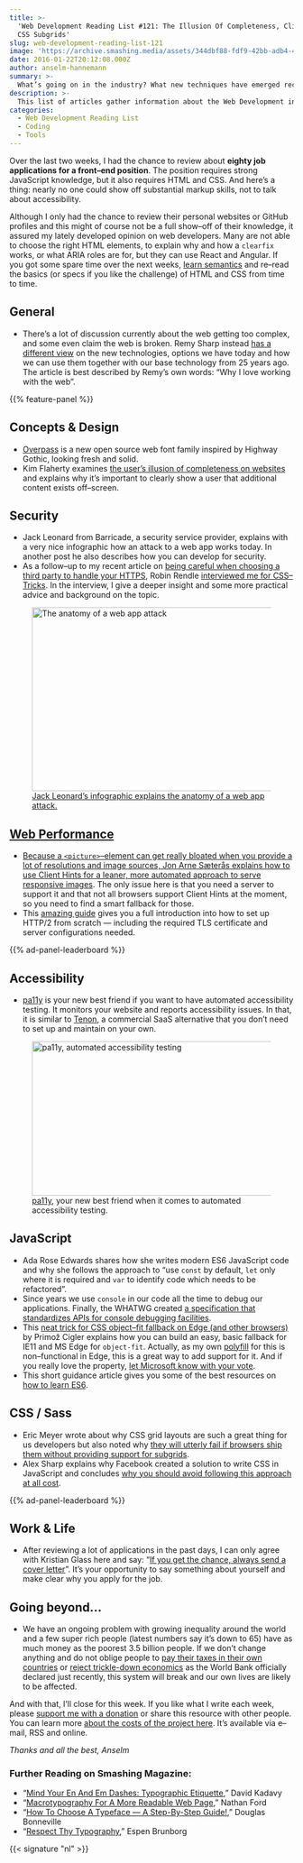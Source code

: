 ```yaml
---
title: >-
  'Web Development Reading List #121: The Illusion Of Completeness, Client Hints,
  CSS Subgrids'
slug: web-development-reading-list-121
image: 'https://archive.smashing.media/assets/344dbf88-fdf9-42bb-adb4-46f01eedd629/9cab649a-8fc6-4364-a166-3bc80c4bf8a7/anatomy-of-a-web-app-attack-opt.png'
date: 2016-01-22T20:12:08.000Z
author: anselm-hannemann
summary: >-
  What’s going on in the industry? What new techniques have emerged recently? Anselm Hannemann is collecting everything that popped up over the last week in his web development reading list so that you don’t miss out on anything. The result is a carefully curated list of articles and resources that are worth taking a closer look at.
description: >-
  This list of articles gather information about the Web Development industry, Web Development tools and Web Design insights, tools, tips and tricks.
categories:
  - Web Development Reading List
  - Coding
  - Tools
---
```

Over the last two weeks, I had the chance to review about **eighty job applications for a front&ndash;end position**. The position requires strong JavaScript knowledge, but it also requires HTML and CSS. And here’s a thing: nearly no one could show off substantial markup skills, not to talk about accessibility.

Although I only had the chance to review their personal websites or GitHub profiles and this might of course not be a full show&ndash;off of their knowledge, it assured my lately developed opinion on web developers. Many are not able to choose the right HTML elements, to explain why and how a `clearfix` works, or what ARIA roles are for, but they can use React and Angular. If you got some spare time over the next weeks, [learn semantics](https://www.smashingmagazine.com/2011/11/html5-semantics/) and re&ndash;read the basics (or specs if you like the challenge) of HTML and CSS from time to time.

## General

*   There’s a lot of discussion currently about the web getting too complex, and some even claim the web is broken. Remy Sharp instead [has a different view](https://remysharp.com/2016/01/20/why-i-love-working-with-the-web) on the new technologies, options we have today and how we can use them together with our base technology from 25 years ago. The article is best described by Remy’s own words: “Why I love working with the web”.

{{% feature-panel %}}

## Concepts & Design

*   [Overpass](https://overpassfont.org/) is a new open source web font family inspired by Highway Gothic, looking fresh and solid.
*   Kim Flaherty examines [the user’s illusion of completeness on websites](https://www.nngroup.com/articles/illusion-of-completeness/) and explains why it’s important to clearly show a user that additional content exists off&ndash;screen.

## Security

*   Jack Leonard from Barricade, a security service provider, explains with a very nice infographic how an attack to a web app works today. In another post he also describes how you can develop for security.
*   As a follow&ndash;up to my recent article on [being careful when choosing a third party to handle your HTTPS](https://helloanselm.com/2016/choose-your-own-https/), Robin Rendle [interviewed me for CSS&ndash;Tricks](https://css-tricks.com/interview-web-security/). In the interview, I give a deeper insight and some more practical advice and background on the topic.

<figure><a href="https://archive.smashing.media/assets/344dbf88-fdf9-42bb-adb4-46f01eedd629/9cab649a-8fc6-4364-a166-3bc80c4bf8a7/anatomy-of-a-web-app-attack-opt.png"><img src="https://archive.smashing.media/assets/344dbf88-fdf9-42bb-adb4-46f01eedd629/9cab649a-8fc6-4364-a166-3bc80c4bf8a7/anatomy-of-a-web-app-attack-opt.png" width="500" height="326" alt="The anatomy of a web app attack" /><figcaption>Jack Leonard’s infographic explains the anatomy of a web app attack.</figcaption></figure>

## Web Performance

*   Because a `<picture>`&ndash;element can get really bloated when you provide a lot of resolutions and image sources, Jon Arne Sæterås explains [how to use Client Hints for a leaner, more automated approach to serve responsive images](https://www.smashingmagazine.com/2016/01/leaner-responsive-images-client-hints/). The only issue here is that you need a server to support it and that not all browsers support Client Hints at the moment, so you need to find a smart fallback for those.
*   This [amazing guide](https://surma.link/things/h2setup/) gives you a full introduction into how to set up HTTP/2 from scratch &mdash; including the required TLS certificate and server configurations needed.

{{% ad-panel-leaderboard %}}

## Accessibility

*   [pa11y](https://pa11y.org/) is your new best friend if you want to have automated accessibility testing. It monitors your website and reports accessibility issues. In that, it is similar to [Tenon](https://tenon.io/), a commercial SaaS alternative that you don’t need to set up and maintain on your own.

<figure><a href="https://pa11y.org/"><img src="https://archive.smashing.media/assets/344dbf88-fdf9-42bb-adb4-46f01eedd629/b15d8372-d0e1-4cab-8262-c4349cefd18f/pa11y-opt.png" width="500" height="274" alt="pa11y, automated accessibility testing" /></a><figcaption><a href="https://pa11y.org/">pa11y</a>, your new best friend when it comes to automated accessibility testing.</figcaption></figure>

## JavaScript

*   Ada Rose Edwards shares how she writes modern ES6 JavaScript code and why she follows the approach to “use `const` by default, `let` only where it is required and `var` to identify code which needs to be refactored”.
*   Since years we use `console` in our code all the time to debug our applications. Finally, the WHATWG created [a specification that standardizes APIs for console debugging facilities](https://console.spec.whatwg.org/).
*   This [neat trick for CSS object&ndash;fit fallback on Edge (and other browsers)](https://medium.com/@primozcigler/neat-trick-for-css-object-fit-fallback-on-edge-and-other-browsers-afbc53bbb2c3) by Primož Cigler explains how you can build an easy, basic fallback for IE11 and MS Edge for `object-fit`. Actually, as my own [polyfill](https://github.com/anselmh/object-fit/) for this is non&ndash;functional in Edge, this is a great way to add support for it. And if you really love the property, [let Microsoft know with your vote](https://wpdev.uservoice.com/forums/257854-microsoft-edge-developer/suggestions/6263790-object-fit-and-object-position).
*   This short guidance article gives you some of the best resources on [how to learn ES6](https://medium.com/javascript-scene/how-to-learn-es6-47d9a1ac2620).

## CSS / Sass

*   Eric Meyer wrote about why CSS grid layouts are such a great thing for us developers but also noted why [they will utterly fail if browsers ship them without providing support for subgrids](https://meyerweb.com/eric/thoughts/2016/01/15/subgrids-considered-essential/).
*   Alex Sharp explains why Facebook created a solution to write CSS in JavaScript and concludes [why you should avoid following this approach at all cost](https://medium.com/@ajsharp/please-please-don-t-use-css-in-js-ffeae26f20f).

{{% ad-panel-leaderboard %}}

## Work & Life

*   After reviewing a lot of applications in the past days, I can only agree with Kristian Glass here and say: “[If you get the chance, always send a cover letter](https://blog.doismellburning.co.uk/cover-letters-always-send-one/)”. It’s your opportunity to say something about yourself and make clear why you apply for the job.

## Going beyond…

*   We have an ongoing problem with growing inequality around the world and a few super rich people (latest numbers say it’s down to 65) have as much money as the poorest 3.5 billion people. If we don’t change anything and do not oblige people to [pay their taxes in their own countries](https://www.aljazeera.com/indepth/opinion/2016/01/world-inequality-countdown-160118072153499.html) or [reject trickle-down economics](https://www.oxfam.org/en/pressroom/reactions/oxfam-applauds-world-banks-rejection-trickle-down-economics-and-recognition-huge) as the World Bank officially declared just recently, this system will break and our own lives are likely to be affected.

And with that, I’ll close for this week. If you like what I write each week, please [support me with a donation](https://wdrl.info/donate) or share this resource with other people. You can learn more [about the costs of the project here](https://wdrl.info/costs/). It’s available via e&ndash;mail, RSS and online.

*Thanks and all the best,
Anselm*

### Further Reading on Smashing Magazine:

*   “[Mind Your En And Em Dashes: Typographic Etiquette](https://www.smashingmagazine.com/2011/08/mind-your-en-and-em-dashes-typographic-etiquette/),” David Kadavy
*   “[Macrotypography For A More Readable Web Page](https://www.smashingmagazine.com/2012/05/applying-macrotypography-for-readable-web-page/),” Nathan Ford
*   “[How To Choose A Typeface &mdash; A Step-By-Step Guide!](https://www.smashingmagazine.com/2011/03/how-to-choose-a-typeface/),” Douglas Bonneville
*   “[Respect Thy Typography](https://www.smashingmagazine.com/2012/03/respect-thy-typography/),” Espen Brunborg

{{< signature "nl" >}}